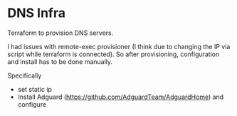 # DNS Infra

Terraform to provision DNS servers.

I had issues with remote-exec provisioner (I think due to changing the IP via script while terraform is connected). So after provisioning, configuration and install has to be done manually.

Specifically
- set static ip
- Install Adguard (https://github.com/AdguardTeam/AdguardHome) and configure